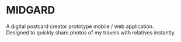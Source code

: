 # MIDGARD

A digital postcard creator prototype mobile / web application. 
<br>
Designed to quickly share photos of my travels with relatives instantly.
<br>




    

